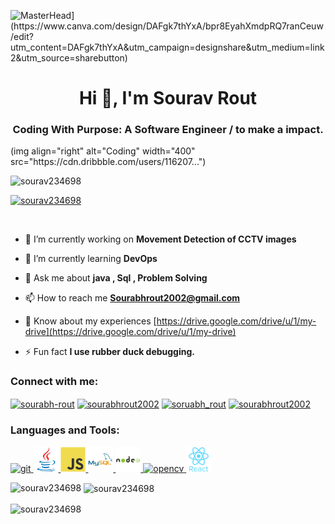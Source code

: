 ![MasterHead](https://1.bp.blogspot.com/-7A4WynwLsM...)](https://www.canva.com/design/DAFgk7thYxA/bpr8EyahXmdpRQ7ranCeuw/edit?utm_content=DAFgk7thYxA&utm_campaign=designshare&utm_medium=link2&utm_source=sharebutton)
<h1 align="center">Hi 👋, I'm Sourav Rout</h1>
<h3 align="center">Coding With Purpose: A Software Engineer / to make a impact.</h3>
(img align="right" alt="Coding" width="400" src="https://cdn.dribbble.com/users/116207...")

<p align="left"> <img src="https://komarev.com/ghpvc/?username=sourav234698&label=Profile%20views&color=0e75b6&style=flat" alt="sourav234698" /> </p>

<p align="left"> <a href="https://github.com/ryo-ma/github-profile-trophy"><img src="https://github-profile-trophy.vercel.app/?username=sourav234698" alt="sourav234698" /></a> </p>

<p align="left"> <a href="https://twitter.com/" target="blank"><img src="https://img.shields.io/twitter/follow/?logo=twitter&style=for-the-badge" alt="" /></a> </p>

- 🔭 I’m currently working on **Movement Detection of CCTV images**

- 🌱 I’m currently learning **DevOps**

- 💬 Ask me about **java , Sql , Problem Solving**

- 📫 How to reach me **Sourabhrout2002@gmail.com**

- 📄 Know about my experiences [https://drive.google.com/drive/u/1/my-drive](https://drive.google.com/drive/u/1/my-drive)

- ⚡ Fun fact **I use rubber duck debugging.**

<h3 align="left">Connect with me:</h3>
<p align="left">
<a href="https://linkedin.com/in/sourabh-rout" target="blank"><img align="center" src="https://raw.githubusercontent.com/rahuldkjain/github-profile-readme-generator/master/src/images/icons/Social/linked-in-alt.svg" alt="sourabh-rout" height="30" width="40" /></a>
<a href="https://www.hackerrank.com/sourabhrout2002" target="blank"><img align="center" src="https://raw.githubusercontent.com/rahuldkjain/github-profile-readme-generator/master/src/images/icons/Social/hackerrank.svg" alt="sourabhrout2002" height="30" width="40" /></a>
<a href="https://www.leetcode.com/soruabh_rout" target="blank"><img align="center" src="https://raw.githubusercontent.com/rahuldkjain/github-profile-readme-generator/master/src/images/icons/Social/leet-code.svg" alt="soruabh_rout" height="30" width="40" /></a>
<a href="https://auth.geeksforgeeks.org/user/sourabhrout2002" target="blank"><img align="center" src="https://raw.githubusercontent.com/rahuldkjain/github-profile-readme-generator/master/src/images/icons/Social/geeks-for-geeks.svg" alt="sourabhrout2002" height="30" width="40" /></a>
</p>

<h3 align="left">Languages and Tools:</h3>
<p align="left"> <a href="https://git-scm.com/" target="_blank" rel="noreferrer"> <img src="https://www.vectorlogo.zone/logos/git-scm/git-scm-icon.svg" alt="git" width="40" height="40"/> </a> <a href="https://www.java.com" target="_blank" rel="noreferrer"> <img src="https://raw.githubusercontent.com/devicons/devicon/master/icons/java/java-original.svg" alt="java" width="40" height="40"/> </a> <a href="https://developer.mozilla.org/en-US/docs/Web/JavaScript" target="_blank" rel="noreferrer"> <img src="https://raw.githubusercontent.com/devicons/devicon/master/icons/javascript/javascript-original.svg" alt="javascript" width="40" height="40"/> </a> <a href="https://www.mysql.com/" target="_blank" rel="noreferrer"> <img src="https://raw.githubusercontent.com/devicons/devicon/master/icons/mysql/mysql-original-wordmark.svg" alt="mysql" width="40" height="40"/> </a> <a href="https://nodejs.org" target="_blank" rel="noreferrer"> <img src="https://raw.githubusercontent.com/devicons/devicon/master/icons/nodejs/nodejs-original-wordmark.svg" alt="nodejs" width="40" height="40"/> </a> <a href="https://opencv.org/" target="_blank" rel="noreferrer"> <img src="https://www.vectorlogo.zone/logos/opencv/opencv-icon.svg" alt="opencv" width="40" height="40"/> </a> <a href="https://reactjs.org/" target="_blank" rel="noreferrer"> <img src="https://raw.githubusercontent.com/devicons/devicon/master/icons/react/react-original-wordmark.svg" alt="react" width="40" height="40"/> </a> </p>

<p><img align="left" src="https://github-readme-stats.vercel.app/api/top-langs?username=sourav234698&show_icons=true&locale=en&layout=compact" alt="sourav234698" /></p>

<p>&nbsp;<img align="center" src="https://github-readme-stats.vercel.app/api?username=sourav234698&show_icons=true&locale=en" alt="sourav234698" /></p>

<p><img align="center" src="https://github-readme-streak-stats.herokuapp.com/?user=sourav234698&" alt="sourav234698" /></p>
